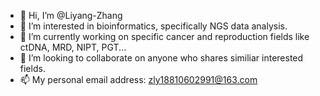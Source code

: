 - 👋 Hi, I’m @Liyang-Zhang
- 👀 I’m interested in bioinformatics, specifically NGS data analysis.
- 🌱 I’m currently working on specific cancer and reproduction fields like ctDNA, MRD, NIPT, PGT...
- 💞️ I’m looking to collaborate on anyone who shares similiar interested fields.
- 📫 My personal email address: zly18810602991@163.com

<!---
Liyang-Zhang/Liyang-Zhang is a ✨ special ✨ repository because its `README.md` (this file) appears on your GitHub profile.
You can click the Preview link to take a look at your changes.
--->

